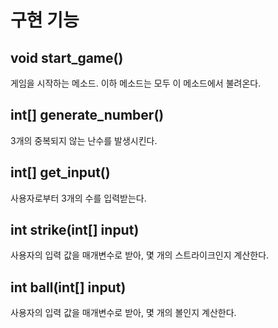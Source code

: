  구현 기능
==============
void start_game()
--------------
게임을 시작하는 메소드. 이하 메소드는 모두 이 메소드에서 불려온다.

int[] generate_number()
-------------
3개의 중복되지 않는 난수를 발생시킨다.

int[] get_input()
-------------
사용자로부터 3개의 수를 입력받는다.

int strike(int[] input)
-------------
사용자의 입력 값을 매개변수로 받아, 몇 개의 스트라이크인지 계산한다.

int ball(int[] input)
-------------
사용자의 입력 값을 매개변수로 받아, 몇 개의 볼인지 계산한다.

